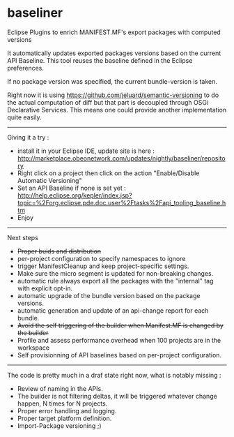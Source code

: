 baseliner
=========

Eclipse Plugins to enrich MANIFEST.MF's export packages with computed versions

It automatically updates exported packages versions based on the current API Baseline.
This tool reuses the baseline defined in the Eclipse preferences.

If no package version was specified, the current bundle-version is taken.


Right now it is using https://github.com/jeluard/semantic-versioning to do the actual computation of diff but that part 
is decoupled through OSGi Declarative Services. This means one could provide another implementation quite easily.


----------

Giving it a try :
- install it in your Eclipse IDE, update site is here : http://marketplace.obeonetwork.com/updates/nightly/baseliner/repository
- Right click on a project then click on the action "Enable/Disable Automatic Versioning"
- Set an API Baseline if none is set yet : http://help.eclipse.org/kepler/index.jsp?topic=%2Forg.eclipse.pde.doc.user%2Ftasks%2Fapi_tooling_baseline.htm
- Enjoy


----------

Next steps

* ~~Proper buids and distribution~~
* per-project configuration to specify namespaces to ignore
* trigger ManifestCleanup and keep project-specific settings.
* Make sure the micro segment is updated for non-breaking changes.
* automatic rule always export all the packages with the "internal" tag with explicit opt-in.
* automatic upgrade of the bundle version based on the package versions.
* automatic generation and update of an api-change report for each bundle.
* ~~Avoid the self triggering of the builder when Manifest.MF is changed by the builder~~
* Profile and assess performance overhead when 100 projects are in the workspace
* Self provisionning of API baselines based on per-project configuration.


----------

The code is pretty much in a draf state right now, what is notably missing :

* Review of naming in the APIs.
* The builder is not filtering deltas, it will be triggered whatever change happen, N times for N projects.
* Proper error handling and logging.
* Proper target platform definition.
* Import-Package versioning ;)
